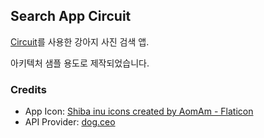 ## Search App Circuit

[Circuit](https://slackhq.github.io/circuit/)를 사용한 강아지 사진 검색 앱.

아키텍처 샘플 용도로 제작되었습니다.

### Credits

- App Icon: [Shiba inu icons created by AomAm - Flaticon](https://www.flaticon.com/free-icons/shiba-inu)
- API Provider: [dog.ceo](https://dog.ceo/dog-api/)
